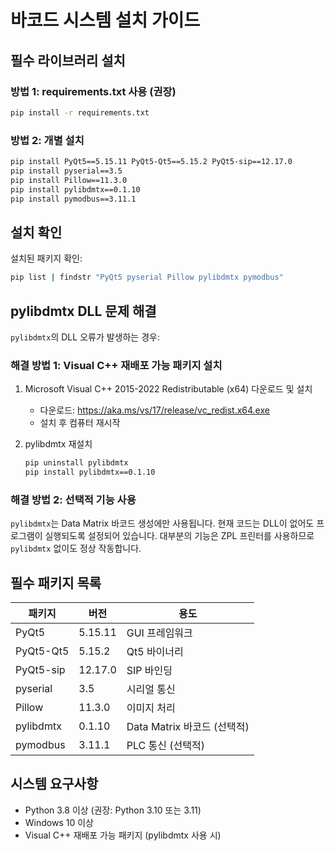 # 바코드 시스템 설치 가이드

## 필수 라이브러리 설치

### 방법 1: requirements.txt 사용 (권장)

```bash
pip install -r requirements.txt
```

### 방법 2: 개별 설치

```bash
pip install PyQt5==5.15.11 PyQt5-Qt5==5.15.2 PyQt5-sip==12.17.0
pip install pyserial==3.5
pip install Pillow==11.3.0
pip install pylibdmtx==0.1.10
pip install pymodbus==3.11.1
```

## 설치 확인

설치된 패키지 확인:
```bash
pip list | findstr "PyQt5 pyserial Pillow pylibdmtx pymodbus"
```

## pylibdmtx DLL 문제 해결

`pylibdmtx`의 DLL 오류가 발생하는 경우:

### 해결 방법 1: Visual C++ 재배포 가능 패키지 설치

1. Microsoft Visual C++ 2015-2022 Redistributable (x64) 다운로드 및 설치
   - 다운로드: https://aka.ms/vs/17/release/vc_redist.x64.exe
   - 설치 후 컴퓨터 재시작

2. pylibdmtx 재설치
   ```bash
   pip uninstall pylibdmtx
   pip install pylibdmtx==0.1.10
   ```

### 해결 방법 2: 선택적 기능 사용

`pylibdmtx`는 Data Matrix 바코드 생성에만 사용됩니다.
현재 코드는 DLL이 없어도 프로그램이 실행되도록 설정되어 있습니다.
대부분의 기능은 ZPL 프린터를 사용하므로 `pylibdmtx` 없이도 정상 작동합니다.

## 필수 패키지 목록

| 패키지 | 버전 | 용도 |
|--------|------|------|
| PyQt5 | 5.15.11 | GUI 프레임워크 |
| PyQt5-Qt5 | 5.15.2 | Qt5 바이너리 |
| PyQt5-sip | 12.17.0 | SIP 바인딩 |
| pyserial | 3.5 | 시리얼 통신 |
| Pillow | 11.3.0 | 이미지 처리 |
| pylibdmtx | 0.1.10 | Data Matrix 바코드 (선택적) |
| pymodbus | 3.11.1 | PLC 통신 (선택적) |

## 시스템 요구사항

- Python 3.8 이상 (권장: Python 3.10 또는 3.11)
- Windows 10 이상
- Visual C++ 재배포 가능 패키지 (pylibdmtx 사용 시)

